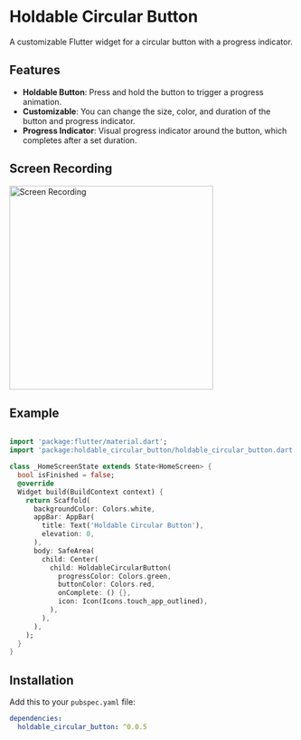 # Holdable Circular Button

A customizable Flutter widget for a circular button with a progress indicator.

## Features

- **Holdable Button**: Press and hold the button to trigger a progress animation.
- **Customizable**: You can change the size, color, and duration of the button and progress indicator.
- **Progress Indicator**: Visual progress indicator around the button, which completes after a set duration.

## Screen Recording

<img src="https://codestationai.com/wp-content/uploads/2024/12/screenshot.png" width="360" alt="Screen Recording">


## Example
```dart

import 'package:flutter/material.dart';
import 'package:holdable_circular_button/holdable_circular_button.dart';

class _HomeScreenState extends State<HomeScreen> {
  bool isFinished = false;
  @override
  Widget build(BuildContext context) {
    return Scaffold(
      backgroundColor: Colors.white,
      appBar: AppBar(
        title: Text('Holdable Circular Button'),
        elevation: 0,
      ),
      body: SafeArea(
        child: Center(
          child: HoldableCircularButton(
            progressColor: Colors.green,
            buttonColor: Colors.red,
            onComplete: () {},
            icon: Icon(Icons.touch_app_outlined),
          ),
        ),
      ),
    );
  }
}

```

## Installation

Add this to your `pubspec.yaml` file:

```yaml
dependencies:
  holdable_circular_button: ^0.0.5



